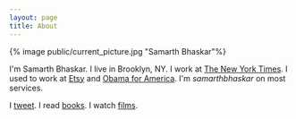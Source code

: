 ```yaml
---
layout: page
title: About
---
```


{% image public/current_picture.jpg "Samarth Bhaskar"%}

<p>I'm Samarth Bhaskar. I live in Brooklyn, NY. I work at <a href="https://nytimes.com">The New York Times</a>. I used to work at <a href="https://etsy.com">Etsy</a> and <a href="https://barackobama.com">Obama for America</a>.  I'm <em>samarthbhaskar</em> on most services.</p>

<p>I <a href="https://twitter.com/samarthbhaskar">tweet</a>. I read <a href="https://www.goodreads.com/samarthbhaskar">books</a>. I watch <a href="http://letterboxd.com/samarthbhaskar/">films</a>.</p>